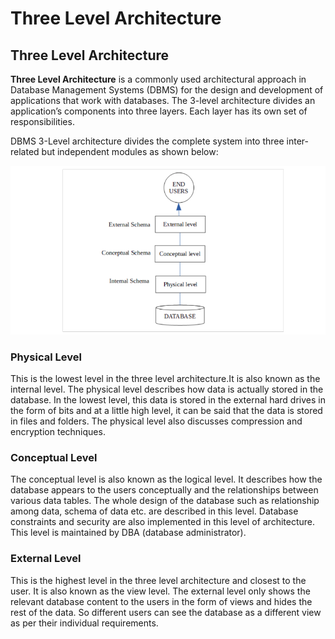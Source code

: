 # Three Level Architecture


## Three Level Architecture

**Three Level Architecture** is a commonly used architectural approach in Database Management Systems (DBMS) for the design and development of applications that work with databases. The 3-level architecture divides an application’s components into three layers. Each layer has its own set of responsibilities.

DBMS 3-Level architecture divides the complete system into three inter-related but independent modules as shown below:


![loading...](../../images/dbms/dbms_architecture/three_level.png)


### Physical Level

This is the lowest level in the three level architecture.It is also known as the internal level. The physical level describes how data is actually stored in the database. In the lowest level, this data is stored in the external hard drives in the form of bits and at a little high level, it can be said that the data is stored in files and folders. The physical level also discusses compression and encryption techniques.


### Conceptual Level


The conceptual level is also known as the logical level. It describes how the database appears to the users conceptually and the relationships between various data tables. The whole design of the database such as relationship among data, schema of data etc. are described in this level. Database constraints and security are also implemented in this level of architecture. This level is
maintained by DBA (database administrator).


### External Level

This is the highest level in the three level architecture and closest to the user. It is also known as the view level. The external level only shows the relevant database content to the users in the form of views and hides the rest of the data. So different users can see the database as a different view as per their individual requirements.



